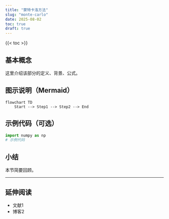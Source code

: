 ```yaml
---
title: "蒙特卡洛方法"
slug: "monte-carlo"
date: 2025-08-02
toc: true
draft: true
---
```



{{< toc >}}

## 基本概念

这里介绍该部分的定义、背景、公式。

## 图示说明（Mermaid）

```mermaid
flowchart TD
    Start --> Step1 --> Step2 --> End
```

## 示例代码（可选）

```python
import numpy as np
# 示例代码
```

## 小结

本节简要回顾。

---

## 延伸阅读

- 文献1
- 博客2
